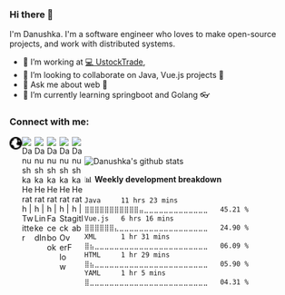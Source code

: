 ### Hi there 👋

I'm Danushka. I'm a software engineer who loves to make open-source projects, and work with distributed systems.

- 🔭 I’m working at [💻 UstockTrade](http://ustocktrade.com/),
- 👯 I’m looking to collaborate on Java, Vue.js projects 🎎
- 💬 Ask me about web 📲
- 🌱 I’m currently learning springboot and Golang 👓

### Connect with me:

[<img align="left" alt="DanushkaHerath" width="22px" src="https://raw.githubusercontent.com/iconic/open-iconic/master/svg/globe.svg" />][website]
[<img align="left" alt="DanushkaHerath | Twitter" width="22px" src="https://cdn.jsdelivr.net/npm/simple-icons@v3/icons/twitter.svg" />][twitter]
[<img align="left" alt="DanushkaHerath | LinkedIn" width="22px" src="https://cdn.jsdelivr.net/npm/simple-icons@v3/icons/linkedin.svg" />][linkedin]
[<img align="left" alt="DanushkaHerath | Facebook" width="22px" src="https://cdn.jsdelivr.net/npm/simple-icons@3.4.1/icons/facebook.svg" />][Facebook]
[<img align="left" alt="DanushkaHerath | StackOverFlow" width="22px" src="https://cdn.jsdelivr.net/npm/simple-icons@3.4.1/icons/stackoverflow.svg" />][StackOverFlow]
[<img align="left" alt="DanushkaHerath | gitlab" width="22px" src="https://cdn.jsdelivr.net/npm/simple-icons@3.4.1/icons/gitlab.svg" />][gitlab]
<br/><br/>
![Danushka's github stats](https://github-readme-stats.vercel.app/api?username=danushka96&show_icons=true&theme=dracula)<br/>

📊 **Weekly development breakdown**
<!--START_SECTION:waka-->
```text
Java     11 hrs 23 mins  ⣿⣿⣿⣿⣿⣿⣿⣿⣿⣿⣿⣤⣀⣀⣀⣀⣀⣀⣀⣀⣀⣀⣀⣀⣀   45.21 % 
Vue.js   6 hrs 16 mins   ⣿⣿⣿⣿⣿⣿⣄⣀⣀⣀⣀⣀⣀⣀⣀⣀⣀⣀⣀⣀⣀⣀⣀⣀⣀   24.90 % 
XML      1 hr 31 mins    ⣿⣦⣀⣀⣀⣀⣀⣀⣀⣀⣀⣀⣀⣀⣀⣀⣀⣀⣀⣀⣀⣀⣀⣀⣀   06.09 % 
HTML     1 hr 29 mins    ⣿⣦⣀⣀⣀⣀⣀⣀⣀⣀⣀⣀⣀⣀⣀⣀⣀⣀⣀⣀⣀⣀⣀⣀⣀   05.90 % 
YAML     1 hr 5 mins     ⣿⣀⣀⣀⣀⣀⣀⣀⣀⣀⣀⣀⣀⣀⣀⣀⣀⣀⣀⣀⣀⣀⣀⣀⣀   04.31 % 
```
<!--END_SECTION:waka-->

[website]: https://danushka96.github.io
[twitter]: https://twitter.com/danushka_herath
[linkedin]: https://www.linkedin.com/in/danushka96
[Facebook]: https://www.facebook.com/danushka96
[StackOverFlow]: https://stackoverflow.com/users/5606759/danushka-herath
[gitlab]: https://gitlab.com/Danushka96
